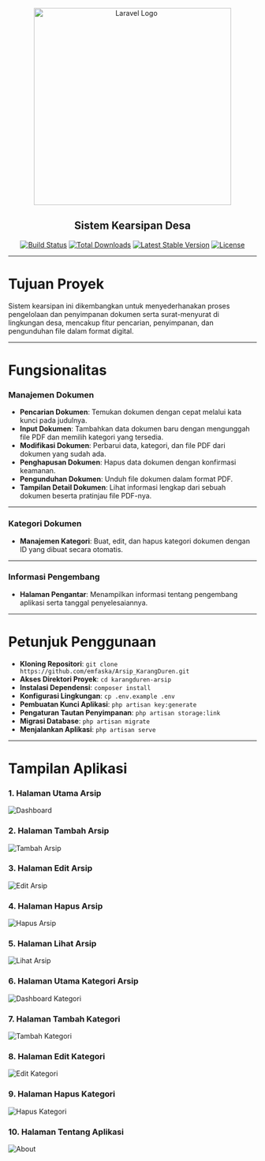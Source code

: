<p align="center">
    <a href="https://laravel.com" target="_blank">
        <img src="https://raw.githubusercontent.com/laravel/art/master/logo-lockup/5%20SVG/2%20CMYK/1%20Full%20Color/laravel-logolockup-cmyk-red.svg" width="400" alt="Laravel Logo">
    </a>
</p>

<h2 align="center">Sistem Kearsipan Desa</h2>

<p align="center">
    <a href="https://github.com/laravel/framework/actions"><img src="https://github.com/laravel/framework/workflows/tests/badge.svg" alt="Build Status"></a>
    <a href="https://packagist.org/packages/laravel/framework"><img src="https://img.shields.io/packagist/dt/laravel/framework" alt="Total Downloads"></a>
    <a href="https://packagist.org/packages/laravel/framework"><img src="https://img.shields.io/packagist/v/laravel/framework" alt="Latest Stable Version"></a>
    <a href="https://packagist.org/packages/laravel/framework"><img src="https://img.shields.io/packagist/l/laravel/framework" alt="License"></a>
</p>

---

# Tujuan Proyek
Sistem kearsipan ini dikembangkan untuk menyederhanakan proses pengelolaan dan penyimpanan dokumen serta surat-menyurat di lingkungan desa, mencakup fitur pencarian, penyimpanan, dan pengunduhan file dalam format digital.

---

# Fungsionalitas
### Manajemen Dokumen
- **Pencarian Dokumen**: Temukan dokumen dengan cepat melalui kata kunci pada judulnya.
- **Input Dokumen**: Tambahkan data dokumen baru dengan mengunggah file PDF dan memilih kategori yang tersedia.
- **Modifikasi Dokumen**: Perbarui data, kategori, dan file PDF dari dokumen yang sudah ada.
- **Penghapusan Dokumen**: Hapus data dokumen dengan konfirmasi keamanan.
- **Pengunduhan Dokumen**: Unduh file dokumen dalam format PDF.
- **Tampilan Detail Dokumen**: Lihat informasi lengkap dari sebuah dokumen beserta pratinjau file PDF-nya.

---

### Kategori Dokumen
- **Manajemen Kategori**: Buat, edit, dan hapus kategori dokumen dengan ID yang dibuat secara otomatis.

---

### Informasi Pengembang
- **Halaman Pengantar**: Menampilkan informasi tentang pengembang aplikasi serta tanggal penyelesaiannya.

---

# Petunjuk Penggunaan
- **Kloning Repositori**: `git clone https://github.com/emfaska/Arsip_KarangDuren.git`
- **Akses Direktori Proyek**: `cd karangduren-arsip`
- **Instalasi Dependensi**: `composer install`
- **Konfigurasi Lingkungan**: `cp .env.example .env`
- **Pembuatan Kunci Aplikasi**: `php artisan key:generate`
- **Pengaturan Tautan Penyimpanan**: `php artisan storage:link`
- **Migrasi Database**: `php artisan migrate`
- **Menjalankan Aplikasi**: `php artisan serve`

---

# Tampilan Aplikasi
### 1. Halaman Utama Arsip
![Dashboard](public/images/dashboard.png)

### 2. Halaman Tambah Arsip
![Tambah Arsip](public/images/tambah_arsip.png)

### 3. Halaman Edit Arsip
![Edit Arsip](public/images/edit_arsip.png)

### 4. Halaman Hapus Arsip
![Hapus Arsip](public/images/hapus_arsip.png)

### 5. Halaman Lihat Arsip
![Lihat Arsip](public/images/lihat_arsip.png)

### 6. Halaman Utama Kategori Arsip
![Dashboard Kategori](public/images/dashboard_kategori.png)

### 7. Halaman Tambah Kategori
![Tambah Kategori](public/images/tambah_kategori.png)

### 8. Halaman Edit Kategori
![Edit Kategori](public/images/edit_kategori.png)

### 9. Halaman Hapus Kategori
![Hapus Kategori](public/images/hapus_kategori.png)

### 10. Halaman Tentang Aplikasi
![About](public/images/about.png)